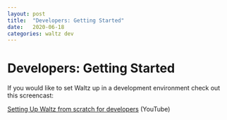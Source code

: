 ```yaml
---
layout: post
title:  "Developers: Getting Started"
date:   2020-06-18
categories: waltz dev
---
```


# Developers: Getting Started

If you would like to set Waltz up in a development environment check 
out this screencast:

[Setting Up Waltz from scratch for developers](https://www.youtube.com/watch?v=-wiZK3jOZ2E)  (YouTube)